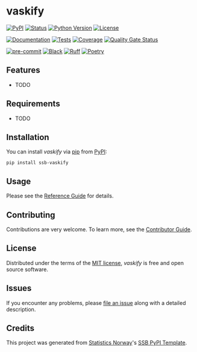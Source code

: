 # vaskify

[![PyPI](https://img.shields.io/pypi/v/ssb-vaskify.svg)][pypi status]
[![Status](https://img.shields.io/pypi/status/ssb-vaskify.svg)][pypi status]
[![Python Version](https://img.shields.io/pypi/pyversions/ssb-vaskify)][pypi status]
[![License](https://img.shields.io/pypi/l/ssb-vaskify)][license]

[![Documentation](https://github.com/statisticsnorway/ssb-vaskify/actions/workflows/docs.yml/badge.svg)][documentation]
[![Tests](https://github.com/statisticsnorway/ssb-vaskify/actions/workflows/tests.yml/badge.svg)][tests]
[![Coverage](https://sonarcloud.io/api/project_badges/measure?project=statisticsnorway_ssb-vaskify&metric=coverage)][sonarcov]
[![Quality Gate Status](https://sonarcloud.io/api/project_badges/measure?project=statisticsnorway_ssb-vaskify&metric=alert_status)][sonarquality]

[![pre-commit](https://img.shields.io/badge/pre--commit-enabled-brightgreen?logo=pre-commit&logoColor=white)][pre-commit]
[![Black](https://img.shields.io/badge/code%20style-black-000000.svg)][black]
[![Ruff](https://img.shields.io/endpoint?url=https://raw.githubusercontent.com/astral-sh/ruff/main/assets/badge/v2.json)](https://github.com/astral-sh/ruff)
[![Poetry](https://img.shields.io/endpoint?url=https://python-poetry.org/badge/v0.json)][poetry]

[pypi status]: https://pypi.org/project/ssb-vaskify/
[documentation]: https://statisticsnorway.github.io/ssb-vaskify
[tests]: https://github.com/statisticsnorway/ssb-vaskify/actions?workflow=Tests

[sonarcov]: https://sonarcloud.io/summary/overall?id=statisticsnorway_ssb-vaskify
[sonarquality]: https://sonarcloud.io/summary/overall?id=statisticsnorway_ssb-vaskify
[pre-commit]: https://github.com/pre-commit/pre-commit
[black]: https://github.com/psf/black
[poetry]: https://python-poetry.org/

## Features

- TODO

## Requirements

- TODO

## Installation

You can install _vaskify_ via [pip] from [PyPI]:

```console
pip install ssb-vaskify
```

## Usage

Please see the [Reference Guide] for details.

## Contributing

Contributions are very welcome.
To learn more, see the [Contributor Guide].

## License

Distributed under the terms of the [MIT license][license],
_vaskify_ is free and open source software.

## Issues

If you encounter any problems,
please [file an issue] along with a detailed description.

## Credits

This project was generated from [Statistics Norway]'s [SSB PyPI Template].

[statistics norway]: https://www.ssb.no/en
[pypi]: https://pypi.org/
[ssb pypi template]: https://github.com/statisticsnorway/ssb-pypitemplate
[file an issue]: https://github.com/statisticsnorway/ssb-vaskify/issues
[pip]: https://pip.pypa.io/

<!-- github-only -->

[license]: https://github.com/statisticsnorway/ssb-vaskify/blob/main/LICENSE
[contributor guide]: https://github.com/statisticsnorway/ssb-vaskify/blob/main/CONTRIBUTING.md
[reference guide]: https://statisticsnorway.github.io/ssb-vaskify/reference.html
